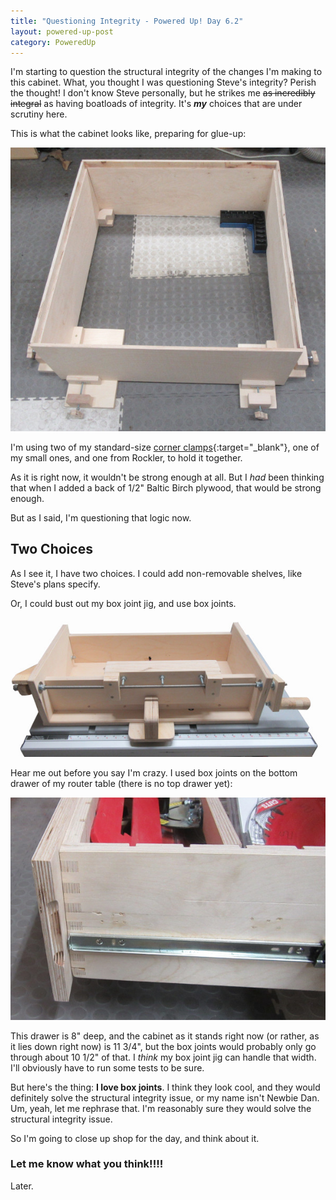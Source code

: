 ```yaml
---
title: "Questioning Integrity - Powered Up! Day 6.2"
layout: powered-up-post
category: PoweredUp
---
```

I'm starting to question the structural integrity of the changes I'm making to this cabinet. What, you thought I was questioning Steve's integrity? Perish the thought! I don't know Steve personally, but he strikes me ~~as incredibly integral~~ as having boatloads of integrity. It's ***my*** choices that are under scrutiny here.

This is what the cabinet looks like, preparing for glue-up:

![](/assets/images-posts/powered-up-day-06-2-01.jpg)

I'm using two of my standard-size [corner clamps](https://youtu.be/X4BSyZuc-ak){:target="_blank"}, one of my small ones, and one from Rockler, to hold it together.

As it is right now, it wouldn't be strong enough at all. But I *had* been thinking that when I added a back of 1/2" Baltic Birch plywood, that would be strong enough.

But as I said, I'm questioning that logic now.

## Two Choices

As I see it, I have two choices. I could add non-removable shelves, like Steve's plans specify.

Or, I could bust out my box joint jig, and use box joints.

![](/assets/images-posts/powered-up-day-06-2-03.jpg)

Hear me out before you say I'm crazy. I used box joints on the bottom drawer of my router table (there is no top drawer yet):

![](/assets/images-posts/powered-up-day-06-2-02.jpg)

This drawer is 8" deep, and the cabinet as it stands right now (or rather, as it lies down right now) is 11 3/4", but the box joints would probably only go through about 10 1/2" of that. I *think* my box joint jig can handle that width. I'll obviously have to run some tests to be sure.

But here's the thing: **I love box joints**. I think they look cool, and they would definitely solve the structural integrity issue, or my name isn't Newbie Dan. Um, yeah, let me rephrase that. I'm reasonably sure they would solve the structural integrity issue.

So I'm going to close up shop for the day, and think about it.

### Let me know what you think!!!!

Later.

